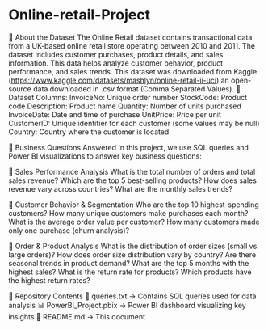 # Online-retail-Project
📄 About the Dataset
The Online Retail dataset contains transactional data from a UK-based online retail store operating between 2010 and 2011. The dataset includes customer purchases, product details, and sales information. This data helps analyze customer behavior, product performance, and sales trends.
This dataset was downloaded from Kaggle (https://www.kaggle.com/datasets/mashlyn/online-retail-ii-uci) an open-source data downloaded in .csv format (Comma Separated Values).
📂 Dataset Columns:
InvoiceNo: Unique order number
StockCode: Product code
Description: Product name
Quantity: Number of units purchased
InvoiceDate: Date and time of purchase
UnitPrice: Price per unit
CustomerID: Unique identifier for each customer (some values may be null)
Country: Country where the customer is located

🎯 Business Questions Answered
In this project, we use SQL queries and Power BI visualizations to answer key business questions:

🔹 Sales Performance Analysis
What is the total number of orders and total sales revenue?
Which are the top 5 best-selling products?
How does sales revenue vary across countries?
What are the monthly sales trends?

🔹 Customer Behavior & Segmentation
Who are the top 10 highest-spending customers?
How many unique customers make purchases each month?
What is the average order value per customer?
How many customers made only one purchase (churn analysis)?

🔹 Order & Product Analysis
What is the distribution of order sizes (small vs. large orders)?
How does order size distribution vary by country?
Are there seasonal trends in product demand?
What are the top 5 months with the highest sales?
What is the return rate for products?
Which products have the highest return rates?

📂 Repository Contents
📄 queries.txt → Contains SQL queries used for data analysis
📊 PowerBI_Project.pbix → Power BI dashboard visualizing key insights
📄 README.md → This document


